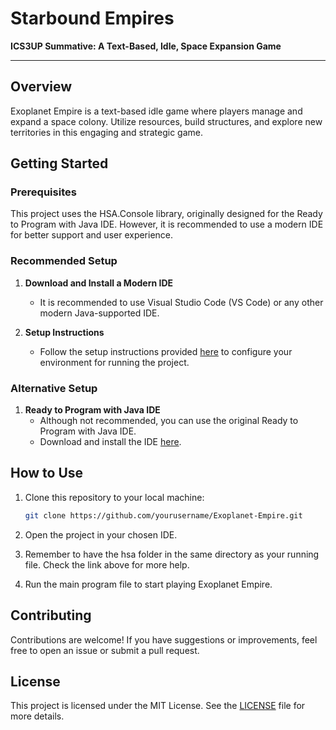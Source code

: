 # Starbound Empires

**ICS3UP Summative: A Text-Based, Idle, Space Expansion Game**

----

## Overview

Exoplanet Empire is a text-based idle game where players manage and expand a space colony. Utilize resources, build structures, and explore new territories in this engaging and strategic game.

## Getting Started

### Prerequisites

This project uses the HSA.Console library, originally designed for the Ready to Program with Java IDE. However, it is recommended to use a modern IDE for better support and user experience.

### Recommended Setup

1. **Download and Install a Modern IDE**
   - It is recommended to use Visual Studio Code (VS Code) or any other modern Java-supported IDE.
   
2. **Setup Instructions**
   - Follow the setup instructions provided [here](https://readytoprogram.netlify.app/guides/) to configure your environment for running the project.

### Alternative Setup

1. **Ready to Program with Java IDE**
   - Although not recommended, you can use the original Ready to Program with Java IDE.
   - Download and install the IDE [here](https://ready-to-program-with-java.software.informer.com/1.7/).

## How to Use

1. Clone this repository to your local machine:
   ```bash
   git clone https://github.com/yourusername/Exoplanet-Empire.git
   ```

2. Open the project in your chosen IDE.

3. Remember to have the hsa folder in the same directory as your running file. Check the link above for more help.

4. Run the main program file to start playing Exoplanet Empire.

## Contributing

Contributions are welcome! If you have suggestions or improvements, feel free to open an issue or submit a pull request.

## License

This project is licensed under the MIT License. See the [LICENSE](LICENSE) file for more details.
